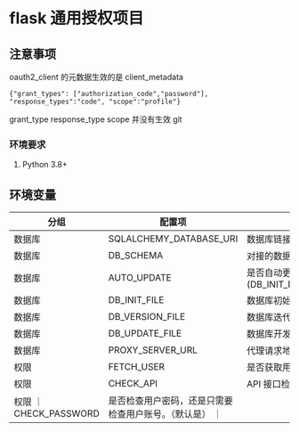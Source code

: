 # flask 通用授权项目

## 注意事项

oauth2_client 的元数据生效的是 client_metadata

`{"grant_types": ["authorization_code","password"], "response_types":"code", "scope":"profile"}`

grant_type
response_type
scope
并没有生效
git

### 环境要求

1. Python 3.8+

## 环境变量

| 分组   | 配置项                  | 说明                                                                                                                                                             |
| ------ | ----------------------- | ---------------------------------------------------------------------------------------------------------------------------------------------------------------- |
| 数据库 | SQLALCHEMY_DATABASE_URI | 数据库链接地址                                                                                                                                                   |
| 数据库 | DB_SCHEMA               | 对接的数据库 schema                                                                                                                                              |
| 数据库 | AUTO_UPDATE             | 是否自动更新数据库(DB_INIT_FILE,DB_VERSION_FILE,DB_UPDATE_FILE)                                                                                                  |
| 数据库 | DB_INIT_FILE            | 数据库初始化脚本                                                                                                                                                 |
| 数据库 | DB_VERSION_FILE         | 数据库迭代脚本（根据版本更新）                                                                                                                                   |
| 数据库 | DB_UPDATE_FILE          | 数据库开发脚本（本次启动运行）                                                                                                                                   |
| 数据库 | PROXY_SERVER_URL        | 代理请求地址                                                                                                                                                     |
| 权限   | FETCH_USER              | 是否获取用户                                                                                                                                                     |
| 权限   | CHECK_API               | API 接口检查                                                                                                                                                     |
| 权限   ｜ CHECK_PASSWORD         | 是否检查用户密码，还是只需要检查用户账号。（默认是）                                                                                                                   ｜

